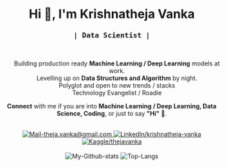 <h1 align="center">Hi 👋, I'm Krishnatheja Vanka</h1>
<h3 align='center'>
    <samp>| Data Scientist |</samp>
</h3>

<br/>

<ul align='center' style="list-style-type:none;">
    <li>Building production ready <b>Machine Learning / Deep Learning</b> models at work.</li>
    <li>Levelling up on <b>Data Structures and Algorithm</b> by night.</li>
    <li>Polyglot and open to new trends / stacks</li>
    <li>Technology Evangelist / Roadie</li>
</ul>
<p align='center'>
    <b>Connect</b> with me if you are into <b>Machine Learning / Deep Learning, Data Science, Coding</b>, or just to say <b>"Hi"</b> 👋.
</p>

<br/>

<div align='center'>
    <a href="mailto:theja.vanka@gmail.com" target="_blank">
        <img src="https://img.shields.io/badge/Mail_Me-c14438?style=for-the-badge&logo=Gmail&logoColor=white" alt="Mail-theja.vanka@gmail.com">
    </a>
    <a href="https://www.linkedin.com/in/krishnatheja-vanka/" target="_blank">
        <img src="https://img.shields.io/badge/LinkedIn-%230077B5.svg?&style=for-the-badge&logo=linkedin&logoColor=white" alt="LinkedIn/krishnatheja-vanka">
    </a>
    <a href="https://kaggle.com/thejavanka/" target="_blank">
        <img src="https://img.shields.io/badge/Kaggle-20BEFF.svg?&style=for-the-badge&logo=kaggle&logoColor=white" alt="Kaggle/thejavanka">
    </a>
</div>

<br/>

<div align='center'>
    <img src='https://github-readme-stats.vercel.app/api?username=theja-vanka&show_icons=true&count_private=true&include_all_commits=true&custom_title=My%20Github%20stats&hide_border=true' alt='My-Github-stats'>
    <img src='https://github-readme-stats.vercel.app/api/top-langs/?username=theja-vanka&langs_count=5&hide_border=true&hide=html,css' alt='Top-Langs'>
</div>
